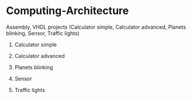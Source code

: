 # Computing-Architecture
Assembly, VHDL projects (Calculator simple, Calculator advanced, Planets blinking, Sensor, Traffic lights)

1. Calculator simple

2. Calculator advanced

3. Planets blinking

4. Sensor

5. Traffic lights

